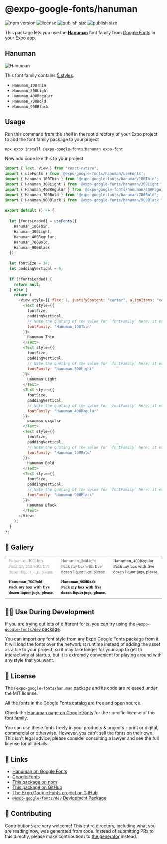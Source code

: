 # @expo-google-fonts/hanuman

![npm version](https://flat.badgen.net/npm/v/@expo-google-fonts/hanuman)
![license](https://flat.badgen.net/github/license/expo/google-fonts)
![publish size](https://flat.badgen.net/packagephobia/install/@expo-google-fonts/hanuman)
![publish size](https://flat.badgen.net/packagephobia/publish/@expo-google-fonts/hanuman)

This package lets you use the [**Hanuman**](https://fonts.google.com/specimen/Hanuman) font family from [Google Fonts](https://fonts.google.com/) in your Expo app.

## Hanuman

![Hanuman](./font-family.png)

This font family contains [5 styles](#-gallery).

- `Hanuman_100Thin`
- `Hanuman_300Light`
- `Hanuman_400Regular`
- `Hanuman_700Bold`
- `Hanuman_900Black`

## Usage

Run this command from the shell in the root directory of your Expo project to add the font family package to your project

```sh
npx expo install @expo-google-fonts/hanuman expo-font
```

Now add code like this to your project

```js
import { Text, View } from "react-native";
import { useFonts } from '@expo-google-fonts/hanuman/useFonts';
import { Hanuman_100Thin } from '@expo-google-fonts/hanuman/100Thin';
import { Hanuman_300Light } from '@expo-google-fonts/hanuman/300Light';
import { Hanuman_400Regular } from '@expo-google-fonts/hanuman/400Regular';
import { Hanuman_700Bold } from '@expo-google-fonts/hanuman/700Bold';
import { Hanuman_900Black } from '@expo-google-fonts/hanuman/900Black';

export default () => {

  let [fontsLoaded] = useFonts({
    Hanuman_100Thin, 
    Hanuman_300Light, 
    Hanuman_400Regular, 
    Hanuman_700Bold, 
    Hanuman_900Black
  });

  let fontSize = 24;
  let paddingVertical = 6;

  if (!fontsLoaded) {
    return null;
  } else {
    return (
      <View style={{ flex: 1, justifyContent: "center", alignItems: "center" }}>
        <Text style={{
          fontSize,
          paddingVertical,
          // Note the quoting of the value for `fontFamily` here; it expects a string!
          fontFamily: "Hanuman_100Thin"
        }}>
          Hanuman Thin
        </Text>
        <Text style={{
          fontSize,
          paddingVertical,
          // Note the quoting of the value for `fontFamily` here; it expects a string!
          fontFamily: "Hanuman_300Light"
        }}>
          Hanuman Light
        </Text>
        <Text style={{
          fontSize,
          paddingVertical,
          // Note the quoting of the value for `fontFamily` here; it expects a string!
          fontFamily: "Hanuman_400Regular"
        }}>
          Hanuman Regular
        </Text>
        <Text style={{
          fontSize,
          paddingVertical,
          // Note the quoting of the value for `fontFamily` here; it expects a string!
          fontFamily: "Hanuman_700Bold"
        }}>
          Hanuman Bold
        </Text>
        <Text style={{
          fontSize,
          paddingVertical,
          // Note the quoting of the value for `fontFamily` here; it expects a string!
          fontFamily: "Hanuman_900Black"
        }}>
          Hanuman Black
        </Text>
      </View>
    );
  }
};
```

## 🔡 Gallery


||||
|-|-|-|
|![Hanuman_100Thin](./100Thin/Hanuman_100Thin.ttf.png)|![Hanuman_300Light](./300Light/Hanuman_300Light.ttf.png)|![Hanuman_400Regular](./400Regular/Hanuman_400Regular.ttf.png)||
|![Hanuman_700Bold](./700Bold/Hanuman_700Bold.ttf.png)|![Hanuman_900Black](./900Black/Hanuman_900Black.ttf.png)|||


## 👩‍💻 Use During Development

If you are trying out lots of different fonts, you can try using the [`@expo-google-fonts/dev` package](https://github.com/expo/google-fonts/tree/master/font-packages/dev#readme).

You can import _any_ font style from any Expo Google Fonts package from it. It will load the fonts over the network at runtime instead of adding the asset as a file to your project, so it may take longer for your app to get to interactivity at startup, but it is extremely convenient for playing around with any style that you want.


## 📖 License

The `@expo-google-fonts/hanuman` package and its code are released under the MIT license.

All the fonts in the Google Fonts catalog are free and open source.

Check the [Hanuman page on Google Fonts](https://fonts.google.com/specimen/Hanuman) for the specific license of this font family.

You can use these fonts freely in your products & projects - print or digital, commercial or otherwise. However, you can't sell the fonts on their own. This isn't legal advice, please consider consulting a lawyer and see the full license for all details.

## 🔗 Links

- [Hanuman on Google Fonts](https://fonts.google.com/specimen/Hanuman)
- [Google Fonts](https://fonts.google.com/)
- [This package on npm](https://www.npmjs.com/package/@expo-google-fonts/hanuman)
- [This package on GitHub](https://github.com/expo/google-fonts/tree/master/font-packages/hanuman)
- [The Expo Google Fonts project on GitHub](https://github.com/expo/google-fonts)
- [`@expo-google-fonts/dev` Devlopment Package](https://github.com/expo/google-fonts/tree/master/font-packages/dev)

## 🤝 Contributing

Contributions are very welcome! This entire directory, including what you are reading now, was generated from code. Instead of submitting PRs to this directly, please make contributions to [the generator](https://github.com/expo/google-fonts/tree/master/packages/generator) instead.
